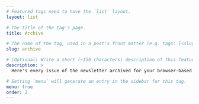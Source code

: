 ```yaml
---
# Featured tags need to have the `list` layout.
layout: list

# The title of the tag's page.
title: Archive

# The name of the tag, used in a post's front matter (e.g. tags: [<slug>]).
slug: archive

# (Optional) Write a short (~150 characters) description of this featured tag.
description: >
  Here's every issue of the newsletter archived for your browser-based reading pleasure.

# Setting `menu` will generate an entry in the sidebar for this tag.
menu: true
order: 2
---
```

